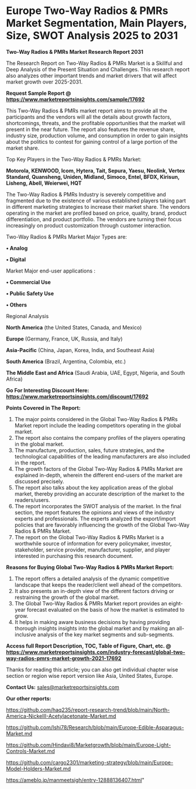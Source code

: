 # Europe Two-Way Radios & PMRs Market Segmentation, Main Players, Size, SWOT Analysis 2025 to 2031

<strong>Two-Way Radios & PMRs Market Research Report 2031</strong>

The Research Report on Two-Way Radios & PMRs Market is a Skillful and Deep Analysis of the Present Situation and Challenges. This research report also analyzes other important trends and market drivers that will affect market growth over 2025-2031.

<strong>Request Sample Report @ <a href=https://www.marketreportsinsights.com/sample/17692>https://www.marketreportsinsights.com/sample/17692</a></strong>

This Two-Way Radios & PMRs market report aims to provide all the participants and the vendors will all the details about growth factors, shortcomings, threats, and the profitable opportunities that the market will present in the near future. The report also features the revenue share, industry size, production volume, and consumption in order to gain insights about the politics to contest for gaining control of a large portion of the market share.

Top Key Players in the Two-Way Radios & PMRs Market:

<strong>Motorola, KENWOOD, Icom, Hytera, Tait, Sepura, Yaesu, Neolink, Vertex Standard, Quansheng, Uniden, Midland, Simoco, Entel, BFDX, Kirisun, Lisheng, Abell, Weierwei, HQT</strong>

The Two-Way Radios & PMRs Industry is severely competitive and fragmented due to the existence of various established players taking part in different marketing strategies to increase their market share. The vendors operating in the market are profiled based on price, quality, brand, product differentiation, and product portfolio. The vendors are turning their focus increasingly on product customization through customer interaction.

Two-Way Radios & PMRs Market Major Types are:

<strong>• Analog

• Digital</strong>

Market Major end-user applications :

<strong>• Commercial Use

• Public Safety Use

• Others</strong>

Regional Analysis

</u><strong><b>North America</b></strong> (the United States, Canada, and Mexico)

<strong><b>Europe </b></strong>(Germany, France, UK, Russia, and Italy)

<strong><b>Asia-Pacific</b></strong> (China, Japan, Korea, India, and Southeast Asia)

<strong><b>South America</b></strong> (Brazil, Argentina, Colombia, etc.)

<strong><b>The Middle East and Africa</b></strong> (Saudi Arabia, UAE, Egypt, Nigeria, and South Africa)

<strong>Go For Interesting Discount Here: <a href=https://www.marketreportsinsights.com/discount/17692>https://www.marketreportsinsights.com/discount/17692</a></strong>

<strong>Points Covered in The Report:</strong>
<ol>
  <li>The major points considered in the Global Two-Way Radios & PMRs Market report include the leading competitors operating in the global market.</li>
  <li>The report also contains the company profiles of the players operating in the global market.</li>
  <li>The manufacture, production, sales, future strategies, and the technological capabilities of the leading manufacturers are also included in the report.</li>
  <li>The growth factors of the Global Two-Way Radios & PMRs Market are explained in-depth, wherein the different end-users of the market are discussed precisely.</li>
  <li>The report also talks about the key application areas of the global market, thereby providing an accurate description of the market to the readers/users.</li>
  <li>The report incorporates the SWOT analysis of the market. In the final section, the report features the opinions and views of the industry experts and professionals. The experts analyzed the export/import policies that are favorably influencing the growth of the Global Two-Way Radios & PMRs Market.</li>
  <li>The report on the Global Two-Way Radios & PMRs Market is a worthwhile source of information for every policymaker, investor, stakeholder, service provider, manufacturer, supplier, and player interested in purchasing this research document.</li>
</ol>
<strong>Reasons for Buying Global Two-Way Radios & PMRs Market Report:</strong>

<ol>
  <li>The report offers a detailed analysis of the dynamic competitive landscape that keeps the reader/client well ahead of the competitors.</li>
  <li>It also presents an in-depth view of the different factors driving or restraining the growth of the global market.</li>
  <li>The Global Two-Way Radios & PMRs Market report provides an eight-year forecast evaluated on the basis of how the market is estimated to grow.</li>
  <li>It helps in making aware business decisions by having providing thorough insights insights into the global market and by making an all-inclusive analysis of the key market segments and sub-segments.</li>
</ol>
<strong>Access full Report Description, TOC, Table of Figure, Chart, etc. @ <a href=https://www.marketreportsinsights.com/industry-forecast/global-two-way-radios-pmrs-market-growth-2021-17692>https://www.marketreportsinsights.com/industry-forecast/global-two-way-radios-pmrs-market-growth-2021-17692</a></strong>


Thanks for reading this article; you can also get individual chapter wise section or region wise report version like Asia, United States, Europe.

<strong>Contact Us:</strong>
sales@marketreportsinsights.com

<strong>Our other reports:</strong>

<a href=https://github.com/haq235/report-research-trend/blob/main/North-America-NickelII-Acetylacetonate-Market.md>https://github.com/haq235/report-research-trend/blob/main/North-America-NickelII-Acetylacetonate-Market.md</a>

<a href=https://github.com/Ishi78/Research/blob/main/Europe-Edible-Asparagus-Market.md>https://github.com/Ishi78/Research/blob/main/Europe-Edible-Asparagus-Market.md</a>

<a href=https://github.com/Hindavi8/Marketgrowth/blob/main/Europe-Light-Controls-Market.md>https://github.com/Hindavi8/Marketgrowth/blob/main/Europe-Light-Controls-Market.md</a>

<a href=https://github.com/cargo2301/marketing-strategy/blob/main/Europe-Model-Holders-Market.md>https://github.com/cargo2301/marketing-strategy/blob/main/Europe-Model-Holders-Market.md</a>

<a href=https://ameblo.jp/manmeetsigh/entry-12888136407.html>https://ameblo.jp/manmeetsigh/entry-12888136407.html</a>"
